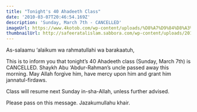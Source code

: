 ```yaml
---
title: "Tonight's 40 Ahadeeth Class"
date: '2010-03-07T20:46:54.169Z'
description: 'Sunday, March 7th - CANCELLED'
imageUrl: https://www.4kotob.com/wp-content/uploads/%D8%A7%D9%84%D8%A3%D8%B1%D8%A8%D8%B9%D9%8A%D9%86-%D8%A7%D9%84%D9%86%D9%88%D9%88%D9%8A%D8%A9-%D9%81%D9%8A-%D8%A7%D9%84%D8%A3%D8%AD%D8%A7%D8%AF%D9%8A%D8%AB-%D8%A7%D9%84%D8%B5%D8%AD%D9%8A%D8%AD%D8%A9-%D9%84%D9%84%D8%A5%D9%85%D8%A7%D9%85-%D8%A7%D9%84%D9%86%D9%88%D9%88%D9%8A%D8%8C-%D9%85%D8%B9-%D8%B2%D9%8A%D8%A7%D8%AF%D8%A9-%D8%A7%D8%A8%D9%86-%D8%B1%D8%AC%D8%A8-702x336.jpg
thumbnailUrl: http://safeeratalislam.sabbora.com/wp-content/uploads/2018/02/WhatsApp-Image-2018-02-02-at-5.02.14-PM.jpeg
---
```


As-salaamu ‘alaikum wa rahmatullahi wa barakaatuh,

This is to inform you that tonight’s 40 Ahadeeth class (Sunday, March 7th) is CANCELLED. Shaykh Abu ‘Abdur-Rahman’s uncle passed away this morning. May Allah forgive him, have mercy upon him and grant him jannatul-firdaws.

Class will resume next Sunday in-sha-Allah, unless further advised.

Please pass on this message. Jazakumullahu khair.
